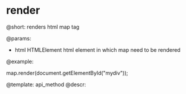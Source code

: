 render
=============


@short: renders html map tag
	

@params:
- html		HTMLElement		html element in which map need to be rendered

@example:

map.render(document.getElementById("mydiv"));

@template:	api_method
@descr:


